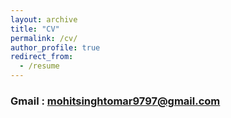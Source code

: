 ```yaml
---
layout: archive
title: "CV"
permalink: /cv/
author_profile: true
redirect_from:
  - /resume
---
```


### Gmail : [mohitsinghtomar9797@gmail.com](mailto:mohitsinghtomar9797@gmail.com)